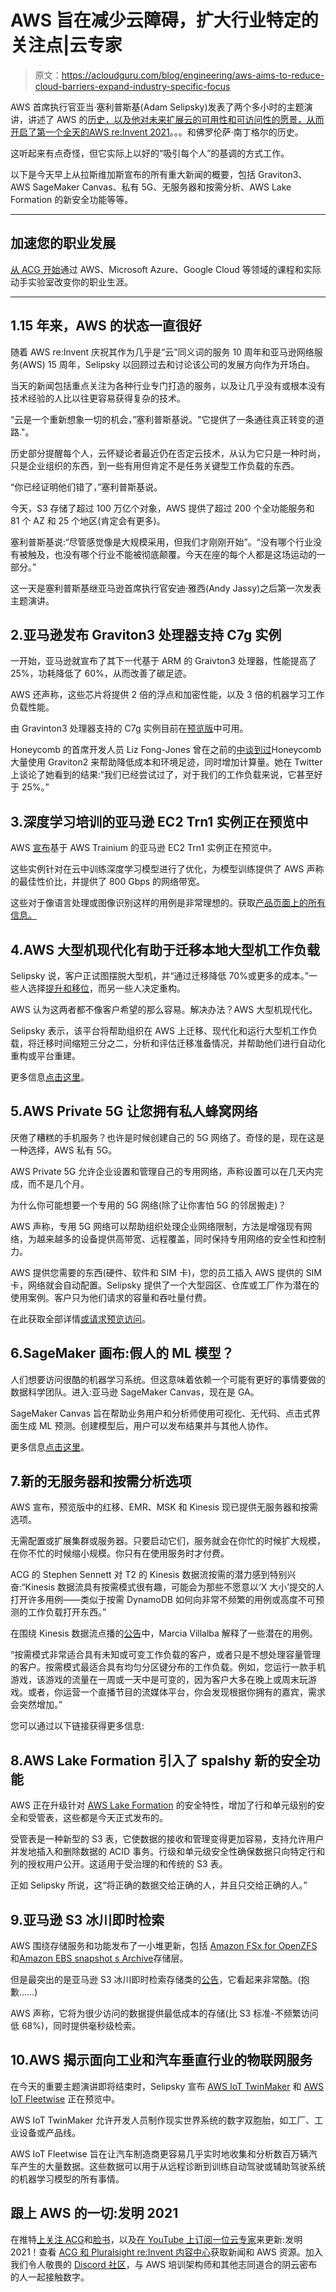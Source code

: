 # AWS 旨在减少云障碍，扩大行业特定的关注点|云专家

> 原文：<https://acloudguru.com/blog/engineering/aws-aims-to-reduce-cloud-barriers-expand-industry-specific-focus>

AWS 首席执行官亚当·塞利普斯基(Adam Selipsky)发表了两个多小时的主题演讲，讲述了 AWS 的[历史，以及他对未来扩展云的可用性和可访问性的愿景，从而开启了第一个全天的AWS re:Invent 2021](https://acloudguru.com/blog/engineering/what-is-amazon-web-services-aws)。。。和佛罗伦萨·南丁格尔的历史。

这听起来有点奇怪，但它实际上以好的“吸引每个人”的基调的方式工作。

以下是今天早上从拉斯维加斯宣布的所有重大新闻的概要，包括 Graviton3、AWS SageMaker Canvas、私有 5G、无服务器和按需分析、AWS Lake Formation 的新安全功能等等。

* * *

## 加速您的职业发展

[从 ACG 开始](https://acloudguru.com/pricing)通过 AWS、Microsoft Azure、Google Cloud 等领域的课程和实际动手实验室改变你的职业生涯。

* * *

## 1.15 年来，AWS 的状态一直很好

随着 AWS re:Invent 庆祝其作为几乎是“云”同义词的服务 10 周年和亚马逊网络服务(AWS) 15 周年，Selipsky 以回顾过去和讨论该公司的发展方向作为开场白。

当天的新闻包括重点关注为各种行业专门打造的服务，以及让几乎没有或根本没有技术经验的人比以往更容易获得复杂的技术。

“云是一个重新想象一切的机会，”塞利普斯基说。"它提供了一条通往真正转变的道路."。

历史部分提醒每个人，云怀疑论者最近仍在否定云技术，从认为它只是一种时尚，只是企业组织的东西，到一些有用但肯定不是任务关键型工作负载的东西。

“你已经证明他们错了，”塞利普斯基说。

今天，S3 存储了超过 100 万亿个对象，AWS 提供了超过 200 个全功能服务和 81 个 AZ 和 25 个地区(肯定会有更多)。

塞利普斯基说:“尽管感觉像是大规模采用，但我们才刚刚开始”。“没有哪个行业没有被触及，也没有哪个行业不能被彻底颠覆。今天在座的每个人都是这场运动的一部分。”

这一天是塞利普斯基继亚马逊首席执行官安迪·雅西(Andy Jassy)之后第一次发表主题演讲。

## 2.亚马逊发布 **Graviton3 处理器**支持 C7g 实例

一开始，亚马逊就宣布了其下一代基于 ARM 的 Graivton3 处理器，性能提高了 25%，功耗降低了 60%，从而改善了碳足迹。

AWS 还声称，这些芯片将提供 2 倍的浮点和加密性能，以及 3 倍的机器学习工作负载性能。

由 Gravinton3 处理器支持的 C7g 实例目前在[预览版](https://aws.amazon.com/blogs/aws/join-the-preview-amazon-ec2-c7g-instances-powered-by-new-aws-graviton3-processors/)中可用。

Honeycomb 的首席开发人员 Liz Fong-Jones 曾在之前的[中谈到过](https://go.acloudguru.com/state-of-the-cloud-webinar?)Honeycomb 大量使用 Graviton2 来帮助降低成本和环境足迹，同时增加计算量。她在 Twitter 上谈论了她看到的结果:“我们已经尝试过了，对于我们的工作负载来说，它甚至好于 25%。”

## 3.深度学习培训的亚马逊 EC2 Trn1 实例正在预览中

AWS [宣布](https://aws.amazon.com/about-aws/whats-new/2021/11/amazon-ec2-trn1-instances/)基于 AWS Trainium 的亚马逊 EC2 Trn1 实例正在预览中。

这些实例针对在云中训练深度学习模型进行了优化，为模型训练提供了 AWS 声称的最佳性价比，并提供了 800 Gbps 的网络带宽。

这些对于像语言处理或图像识别这样的用例是非常理想的。获取[产品页面上的所有信息。](https://aws.amazon.com/ec2/instance-types/trn1/)

## 4.AWS 大型机现代化有助于迁移本地大型机工作负载

Selipsky 说，客户正试图摆脱大型机，并“通过迁移降低 70%或更多的成本。”一些人选择[提升和移位](https://acloudguru.com/blog/business/what-is-lift-and-shift-cloud-migration)，而另一些人决定重构。

AWS 认为这两者都不像客户希望的那么容易。解决办法？AWS 大型机现代化。

Selipsky 表示，该平台将帮助组织在 AWS 上迁移、现代化和运行大型机工作负载，将迁移时间缩短三分之二，分析和评估迁移准备情况，并帮助他们进行自动化重构或平台重建。

更多信息[点击这里](https://aws.amazon.com/mainframe-modernization)。

## 5.AWS Private 5G 让您拥有私人蜂窝网络

厌倦了糟糕的手机服务？也许是时候创建自己的 5G 网络了。奇怪的是，现在这是一种选择，AWS 私有 5G。

AWS Private 5G 允许企业设置和管理自己的专用网络，声称设置可以在几天内完成，而不是几个月。

为什么你可能想要一个专用的 5G 网络(除了让你害怕 5G 的邻居搬走)？

AWS 声称，专用 5G 网络可以帮助组织处理企业网络限制，方法是增强现有网络，为越来越多的设备提供高带宽、远程覆盖，同时保持专用网络的安全性和控制力。

AWS 提供您需要的东西(硬件、软件和 SIM 卡)，您的员工插入 AWS 提供的 SIM 卡，网络就会自动配置。Selipsky 提供了一个大型园区、仓库或工厂作为潜在的使用案例。客户只为他们请求的容量和吞吐量付费。

在此获取全部详情[或](https://aws.amazon.com/private5g/)[请求预览访问](https://pages.awscloud.com/Private5GPreview.html)。

## 6.SageMaker 画布:假人的 ML 模型？

人们想要访问很酷的机器学习系统。但这意味着依赖一个可能有更好的事情要做的数据科学团队。进入:亚马逊 SageMaker Canvas，现在是 GA。

SageMaker Canvas 旨在帮助业务用户和分析师使用可视化、无代码、点击式界面生成 ML 预测。创建模型后，用户可以发布结果并与其他人协作。

更多信息[点击这里](https://aws.amazon.com/blogs/aws/announcing-amazon-sagemaker-canvas-a-visual-no-code-machine-learning-capability-for-business-analysts/)。

## 7.新的无服务器和按需分析选项

AWS 宣布，预览版中的红移、EMR、MSK 和 Kinesis 现已提供无服务器和按需选项。

无需配置或扩展集群或服务器。只要启动它们，服务就会在你忙的时候扩大规模，在你不忙的时候缩小规模。你只有在使用服务时才付费。

ACG 的 Stephen Sennett 对 T2 的 Kinesis 数据流按需的潜力感到特别兴奋:“Kinesis 数据流具有按需模式很有趣，可能会为那些不愿意以‘X 大小’提交的人打开许多用例——类似于按需 DynamoDB 如何向非常不频繁的用例或高度不可预测的工作负载打开东西。”

在围绕 Kinesis 数据流点播的[公告](https://aws.amazon.com/blogs/aws/amazon-kinesis-data-streams-on-demand-stream-data-at-scale-without-managing-capacity/)中，Marcia Villalba 解释了一些潜在的用例。

“按需模式非常适合具有未知或可变工作负载的客户，或者只是不想处理容量管理的客户。按需模式最适合具有均匀分区键分布的工作负载。例如，您运行一款手机游戏，该游戏的流量在一周或一天中是可变的，因为客户大多在晚上或周末玩游戏。或者，你运营一个直播节目的流媒体平台，你会发现根据你拥有的嘉宾，需求会突然增加。”

您可以通过以下链接获得更多信息:

## 8.AWS Lake Formation 引入了 spalshy 新的安全功能

AWS 正在升级针对 [AWS Lake Formation](https://aws.amazon.com/blogs/aws/aws-lake-formation-general-availability-of-cell-level-security-and-governed-tables-with-automatic-compaction/) 的安全特性，增加了行和单元级别的安全和受管表，这些都是今天正式发布的。

受管表是一种新型的 S3 表，它使数据的接收和管理变得更加容易，支持允许用户并发地插入和删除数据的 ACID 事务。行级和单元级安全性确保数据只向特定行和列的授权用户公开。这适用于受治理的和传统的 S3 表。

正如 Selipsky 所说，这“将正确的数据交给正确的人，并且只交给正确的人。”

## 9.亚马逊 S3 冰川即时检索

AWS 围绕存储服务和功能发布了一小堆更新，包括 [Amazon FSx for OpenZFS](https://aws.amazon.com/blogs/aws/new-amazon-fsx-for-openzfs/) 和[Amazon EBS snapshot s Archive](https://aws.amazon.com/blogs/aws/new-amazon-ebs-snapshots-archive/)存储层。

但是最突出的是亚马逊 S3 冰川即时检索存储类的[公告](https://aws.amazon.com/about-aws/whats-new/2021/11/amazon-s3-glacier-instant-retrieval-storage-class/)，它看起来非常酷。(抱歉……)

AWS 声称，它将为很少访问的数据提供最低成本的存储(比 S3 标准-不频繁访问低 68%)，同时提供毫秒级检索。

## 10.AWS 揭示面向工业和汽车垂直行业的物联网服务

在今天的重要主题演讲即将结束时，Selipsky 宣布 [AWS IoT TwinMaker](https://aws.amazon.com/about-aws/whats-new/2021/11/aws-iot-twinmaker-build-digital-twins/) 和 [AWS IoT Fleetwise](https://aws.amazon.com/about-aws/whats-new/2021/11/aws-iot-fleetwise-transferring-vehicle-data-cloud/) 正在预览中。

AWS IoT TwinMaker 允许开发人员制作现实世界系统的数字双胞胎，如工厂、工业设备或产品线。

AWS IoT Fleetwise 旨在让汽车制造商更容易几乎实时地收集和分析数百万辆汽车产生的大量数据。这些数据可以用于从远程诊断到训练自动驾驶或辅助驾驶系统的机器学习模型的所有事情。

## 跟上 AWS 的一切:发明 2021

在推特[上关注 ACG](https://twitter.com/acloudguru)和[脸书](https://www.facebook.com/acloudguru)，以及[在 YouTube 上订阅一位云专家](https://www.youtube.com/c/AcloudGuru/?sub_confirmation=1)来更新:发明 2021！查看 [ACG 和 Pluralsight re:Invent 内容中心](https://www.pluralsight.com/reinvent-2021)获取新闻和 AWS 资源。加入我们令人敬畏的 [Discord 社区](https://discord.com/invite/acloudguru)，与 AWS 培训架构师和其他志同道合的阴云密布的人一起接触数字。